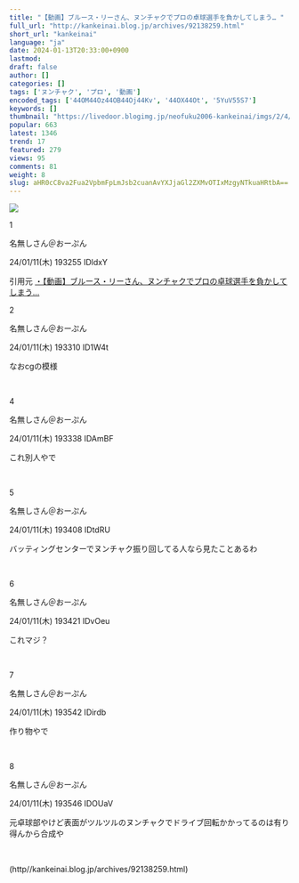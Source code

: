 ```yaml
---
title: "【動画】ブルース・リーさん、ヌンチャクでプロの卓球選手を負かしてしまう… "
full_url: "http://kankeinai.blog.jp/archives/92138259.html"
short_url: "kankeinai"
language: "ja"
date: 2024-01-13T20:33:00+0900
lastmod: 
draft: false
author: []
categories: []
tags: ['ヌンチャク', 'プロ', '動画']
encoded_tags: ['44OM44Oz44OB44Oj44Kv', '44OX44Ot', '5YuV55S7']
keywords: []
thumbnail: "https://livedoor.blogimg.jp/neofuku2006-kankeinai/imgs/2/4/24c3fb9c-s.jpg"
popular: 663
latest: 1346
trend: 17
featured: 279
views: 95
comments: 81
weight: 8
slug: aHR0cC8va2Fua2VpbmFpLmJsb2cuanAvYXJjaGl2ZXMvOTIxMzgyNTkuaHRtbA==
---
```


![](https://livedoor.blogimg.jp/neofuku2006-kankeinai/imgs/2/4/24c3fb9c-s.jpg)

<div><p class='t_h'>1 <p>名無しさん＠おーぷん</p> <p> 24/01/11(木) 193255 IDldxY</p></p><p>引用元 <a href='http//2chspa.com/thread/livejupiter/1704969175' target='_blank'>・</a><a href='https//hayabusa.open2ch.net/test/read.cgi/livejupiter/1704969175/' target='_blank'>【動画】ブルース・リーさん、ヌンチャクでプロの卓球選手を負かしてしまう…</a></p><p class='t_h'>2 <p>名無しさん＠おーぷん</p> <p> 24/01/11(木) 193310 ID1W4t</p></p> <p class='t_b'> なおcgの模様 </p><br> <p class='t_h'>4 <p>名無しさん＠おーぷん</p> <p> 24/01/11(木) 193338 IDAmBF</p></p> <p class='t_b'> これ別人やで </p><br> <p class='t_h'>5 <p>名無しさん＠おーぷん</p> <p> 24/01/11(木) 193408 IDtdRU</p></p> <p class='t_b'> バッティングセンターでヌンチャク振り回してる人なら見たことあるわ </p><br> <p class='t_h'>6 <p>名無しさん＠おーぷん</p> <p> 24/01/11(木) 193421 IDvOeu</p></p> <p class='t_b'> これマジ？ </p><br> <p class='t_h'>7 <p>名無しさん＠おーぷん</p> <p> 24/01/11(木) 193542 IDirdb</p></p> <p class='t_b'> 作り物やで </p><br> <p class='t_h'>8 <p>名無しさん＠おーぷん</p> <p> 24/01/11(木) 193546 IDOUaV</p></p> <p class='t_b'> 元卓球部やけど表面がツルツルのヌンチャクでドライブ回転かかってるのは有り得んから合成や </p><br> <img border='0' width='1' height='1' src='https//www16.a8.net/0.gif?a8mat=2BJK9W+3WIBJM+249K+BWGDT' alt=''> </div>

(http//kankeinai.blog.jp/archives/92138259.html)
